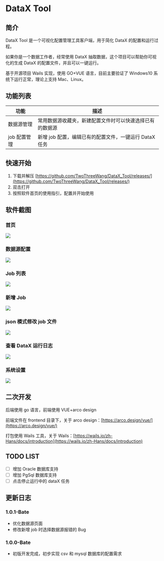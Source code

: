 # DataX Tool

## 简介

DataX Tool 是一个可视化配置管理工具客户端，用于简化 DataX 的配置和运行过程。

如果你是一个数据工作者，经常使用 DataX 抽取数据，这个项目可以帮助你可视化的生成 DataX 的配置文件，并且可以一键运行。

基于开源项目 Wails 实现，使用 GO+VUE 语言，目前主要验证了 Windows10 系统下运行正常，理论上支持 Mac、Linux。

## 功能列表

| 功能       | 描述                                |
|----------|-----------------------------------|
| 数据源管理    | 常用数据源收藏夹，新建配置文件时可以快速选择已有的数据源      |
| job 配置管理 | 新增 job 配置，编辑已有的配置文件，一键运行 DataX 任务 |

## 快速开始

1. 下载并解压 [https://github.com/TwoThreeWang/DataX_Tool/releases/](https://github.com/TwoThreeWang/DataX_Tool/releases/)
2. 双击打开
3. 按照软件首页的使用指引，配置并开始使用

## 软件截图

### 首页

![](images/home.png)

### 数据源配置

![](images/datasource.png)

### Job 列表

![](images/joblist.png)

### 新增 Job

![](images/addjob.png)

### json 模式修改 job 文件

![](images/jsonjob.png)

### 查看 DataX 运行日志

![](images/log.png)

### 系统设置

![](images/setting.png)

## 二次开发

后端使用 go 语言，前端使用 VUE+arco design

前端文件在 frontend 目录下，关于 arco design：[https://arco.design/vue/](https://arco.design/vue/)

打包使用 Wails 工具，关于 Wails：[https://wails.io/zh-Hans/docs/introduction](https://wails.io/zh-Hans/docs/introduction)


## TODO LIST
 
- [ ] 增加 Oracle 数据库支持
- [ ] 增加 PgSql 数据库支持
- [ ] 点击停止运行中的 dataX 任务

## 更新日志

### 1.0.1-Bate

- 优化数据源页面
- 修改新增 job 时选择数据源报错的 Bug

### 1.0.0-Bate

- 初版开发完成，初步实现 csv 和 mysql 数据库的配置需求


